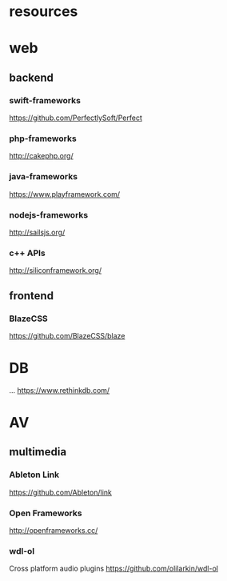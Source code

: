 # resources

# web
## backend

### swift-frameworks
https://github.com/PerfectlySoft/Perfect

### php-frameworks
http://cakephp.org/

### java-frameworks 
https://www.playframework.com/

### nodejs-frameworks
http://sailsjs.org/

### c++ APIs
http://siliconframework.org/

## frontend
### BlazeCSS
https://github.com/BlazeCSS/blaze

# DB
... https://www.rethinkdb.com/ 

# AV 
## multimedia 

### Ableton Link
https://github.com/Ableton/link

### Open Frameworks 
http://openframeworks.cc/

### wdl-ol
Cross platform audio plugins
https://github.com/olilarkin/wdl-ol
